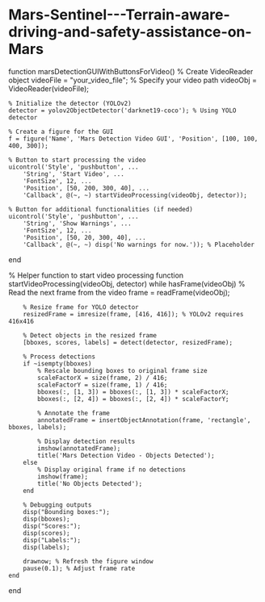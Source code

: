 # Mars-Sentinel---Terrain-aware-driving-and-safety-assistance-on-Mars
function marsDetectionGUIWithButtonsForVideo()
    % Create VideoReader object
    videoFile = "your_video_file"; % Specify your video path
    videoObj = VideoReader(videoFile);
    
    % Initialize the detector (YOLOv2)
    detector = yolov2ObjectDetector('darknet19-coco'); % Using YOLO detector

    % Create a figure for the GUI
    f = figure('Name', 'Mars Detection Video GUI', 'Position', [100, 100, 400, 300]);

    % Button to start processing the video
    uicontrol('Style', 'pushbutton', ...
        'String', 'Start Video', ...
        'FontSize', 12, ...
        'Position', [50, 200, 300, 40], ...
        'Callback', @(~, ~) startVideoProcessing(videoObj, detector));

    % Button for additional functionalities (if needed)
    uicontrol('Style', 'pushbutton', ...
        'String', 'Show Warnings', ...
        'FontSize', 12, ...
        'Position', [50, 20, 300, 40], ...
        'Callback', @(~, ~) disp('No warnings for now.')); % Placeholder
end

% Helper function to start video processing
function startVideoProcessing(videoObj, detector)
    while hasFrame(videoObj)
        % Read the next frame from the video
        frame = readFrame(videoObj);

        % Resize frame for YOLO detector
        resizedFrame = imresize(frame, [416, 416]); % YOLOv2 requires 416x416
        
        % Detect objects in the resized frame
        [bboxes, scores, labels] = detect(detector, resizedFrame);

        % Process detections
        if ~isempty(bboxes)
            % Rescale bounding boxes to original frame size
            scaleFactorX = size(frame, 2) / 416;
            scaleFactorY = size(frame, 1) / 416;
            bboxes(:, [1, 3]) = bboxes(:, [1, 3]) * scaleFactorX;
            bboxes(:, [2, 4]) = bboxes(:, [2, 4]) * scaleFactorY;

            % Annotate the frame
            annotatedFrame = insertObjectAnnotation(frame, 'rectangle', bboxes, labels);

            % Display detection results
            imshow(annotatedFrame);
            title('Mars Detection Video - Objects Detected');
        else
            % Display original frame if no detections
            imshow(frame);
            title('No Objects Detected');
        end

        % Debugging outputs
        disp("Bounding boxes:");
        disp(bboxes);
        disp("Scores:");
        disp(scores);
        disp("Labels:");
        disp(labels);

        drawnow; % Refresh the figure window
        pause(0.1); % Adjust frame rate
    end
end
